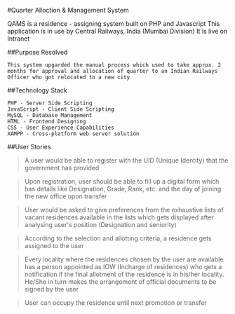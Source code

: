 #Quarter Alloction & Management System

QAMS is a residence - assigning system built on PHP and Javascript
This application is in use by Central Railways, India (Mumbai Division)
It is live on Intranet

##Purpose Resolved

```
This system upgarded the manual process which used to take approx. 2 months for approval and allocation of quarter to an Indian Railways Officer who got relocated to a new city
```

##Technology Stack

```
PHP - Server Side Scripting
JavaScript - Client Side Scripting
MySQL - Database Management
HTML - Frontend Designing
CSS - User Experience Capabilities
XAMPP - Cross-platform web server solution
```

##User Stories

> A user would be able to register with the UID (Unique Identity) that the government has provided

> Upon registration, user should be able to fill up a digital form which has details like Designation, Grade, Rank, etc. and the day of joining the new office upon transfer

> User would be asked to give preferences from the exhaustive lists of vacant residences available in the lists which gets displayed after analysing user's position (Designation and seniority)

> According to the selection and allotting criteria, a residence gets assigned to the user

> Every locality where the residences chosen by the user are available has a person appointed as IOW (Incharge of residences) who gets a notification if the final allotment of the residence is in his/her locality. He/She in turn makes the arrangement of official documents to be signed by the user

> User can occupy the residence until next promotion or transfer


